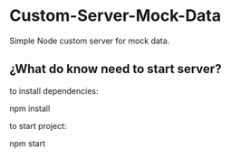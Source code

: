 # Custom-Server-Mock-Data
Simple Node custom server for mock data.

## ¿What do know need to start server?

to install dependencies:

npm install


to start project:

npm start
